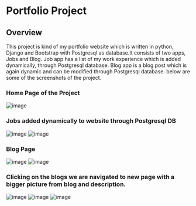 # Portfolio Project
## Overview
This project is kind of my portfolio website which is written in python, Django and Bootstrap with Postgresql as database.It consists of two apps, Jobs and Blog. Job app has a list of my work experience which is added dynamically, through Postgresql database. Blog app is a blog post which is again dynamic and can be modified through Postgresql database.
below are some of the screenshots of the project.

### Home Page of the Project 
![image](https://user-images.githubusercontent.com/16570371/133951345-5268f599-3d1f-4be5-b15d-8417902cd764.png)

### Jobs added dynamically to website through Postgresql DB
![image](https://user-images.githubusercontent.com/16570371/133951385-8e75b718-cb17-4d61-9ee7-18abe0eb583e.png)
![image](https://user-images.githubusercontent.com/16570371/133951390-79581dc3-67cc-4580-8741-e8237d8c8849.png)

### Blog Page
![image](https://user-images.githubusercontent.com/16570371/133951414-b657f25f-2db4-4470-9e24-88a100573ac7.png)
![image](https://user-images.githubusercontent.com/16570371/133951479-cba7c573-a197-4e3e-bd0e-f6ebd4852110.png)


### Clicking on the blogs we are navigated to new page with a bigger picture from blog and description.
![image](https://user-images.githubusercontent.com/16570371/133951577-c024436a-440e-4a89-bd40-e8b403214cc8.png)
![image](https://user-images.githubusercontent.com/16570371/133951461-bf55cec0-abd7-4523-ad32-19b9b058cdb7.png)
![image](https://user-images.githubusercontent.com/16570371/133951509-7568d964-cc1c-4400-af0f-c8adbbe025e5.png)
